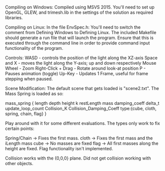Compiling on Windows:
Compiled using MSVS 2015.
You'll need to set up OpenGL, GLEW, and trimesh.lib in the settings of the solution as required libraries.

Compiling on Linux:
In the file EnvSpec.h: You'll need to switch the comment from Defining Windows to Defining Linux.
The included Makefile should generate a run file that will launch the program.  Ensure that this is executed through the command line in order to provide command input functionality of the program.

Controls:
WASD - controls the position of the light along the XZ-axis
Space and X - moves the light along the Y-axis; up and down respectively
Mouse Wheel - Zoom
Right-Click + Drag - Rotate around look-at position
P - Pauses animation (toggle)
Up-Key - Updates 1 Frame, useful for frame stepping when paused.

Scene Modification:
The default scene that gets loaded is "scene2.txt". The Mass Spring is loaded as so:

mass_spring { 
	length depth height 
	k restLength mass 
	damping_coeff delta_t update_loop_count 
	Collision_K Collision_Damping_Coeff 
	type:{cube, cloth, spring, chain, flag}
}

Play around with it for some different evaluations. The types only work to fix certain points:

Spring/Chain -> Fixes the first mass.
cloth -> Fixes the first mass and the iLength mass
cube -> No masses are fixed
flag -> All first masses along the height are fixed. Flag functionality isn't implemented.

Collision works with the {0,0,0} plane. Did not get collision working with other objects.
